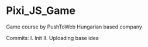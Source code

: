 # Pixi_JS_Game
Game course by PushToWeb Hungarian based company

Commits: 
I. Init
II. Uploading base idea
